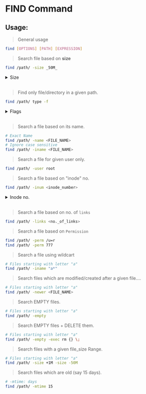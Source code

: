 # FIND Command

## Usage:

> General usage
```bash
find [OPTIONS] [PATH] [EXPRESSION]
```

> Search file based on **size**
```bash
find /path/ -size _50M_
```

<details>
<summary>Size</summary>

```
M   ::> MB
k   ::> KB
G   ::> GB
c   ::> Bytes
```

</details><br>

> Find only file/directory in a given path.
```bash
find /path/ type -f
```

<details>
<summary>Flags</summary>

```
f   ::> file
d   ::> directory
l   ::> symbolic link
b   ::> block device
s   ::> socket
```

</details><br>


> Search a file based on its name.
```bash
# Exact Name
find /path/ -name <FILE_NAME>
# Ignore case sensitive
find /path/ -iname <FILE_NAME>
```

> Search a file for given user only.
```bash
find /path/ -user root
```

> Search a file based on "inode" no.
```bash
find /path/ -inum <inode_number>
```

<details>
<summary>Inode no.</summary>

```bash
ls -li
```

</details><br>

> Search a file based on no. of `links`
```bash
find /path/ -links <no._of_links>
```

> Search a file based on `Permission`
```bash
find /path/ -perm /u=r
find /path/ -perm 777
```

> Search a file using wildcart
```bash
# Files starting with letter "a"
find /path/ -iname "a*"
```

> Search files which are modified/created after a given file....
```bash
# Files starting with letter "a"
find /path/ -newer <FILE_NAME>
```

> Search EMPTY files.
```bash
# Files starting with letter "a"
find /path/ -empty
```

> Search EMPTY files + DELETE them.
```bash
# Files starting with letter "a"
find /path/ -empty -exec rm {} \;
```

> Search files with a given file_size Range.
```bash
# Files starting with letter "a"
find /path/ -size +1M -size -50M
```

> Search files which are old (say 15 days).
```bash
# -mtime: days
find /path/ -mtime 15
```
